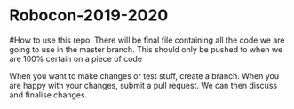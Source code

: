 # Robocon-2019-2020

#How to use this repo:
There will be final file containing all the code we are going to use in the master branch.
This should only be pushed to when we are 100% certain on a piece of code

When you want to make changes or test stuff, create a branch. When you are happy with your changes, submit a pull request.
We can then discuss and finalise changes.
